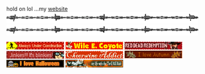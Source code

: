 hold on lol ...my <a href="https://nightvisiongoggles.neocities.org/">website</a> <br>
<img src="barbwire.png"> <img src="barbwire.png">
<p><img src="alwaysunderconstr.gif"> <img src="wile-e-coyote.gif"> <img src="RDR.gif"> <img src="jinkies.gif"> <img src="cheerwine.gif"> <img src="autumn.gif"> <img src="lovehalloween.gif"> <img src="tkk.gif" height="20" width="150" > <img src="">  </p>
